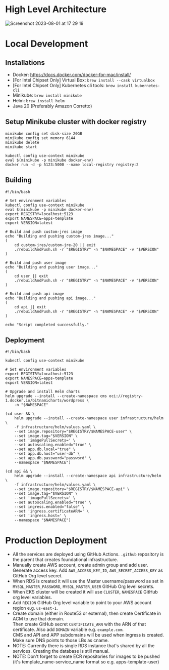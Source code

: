 
# High Level Architecture

![Screenshot 2023-08-01 at 17 29 19](https://github.com/template-apps/.github/assets/12097639/98e531f1-f14a-4583-87a2-fdeb755fc1f1)

# Local Development

## Installations
* Docker: https://docs.docker.com/docker-for-mac/install/
* [For Intel Chipset Only] Virtual Box: `brew install --cask virtualbox`
* [For Intel Chipset Only] Kubernetes cli tools: `brew install kubernetes-cli`
* Minikube: `brew install minikube`
* Helm: `brew install helm`
* Java 20 (Preferably Amazon Corretto)

## Setup Minikube cluster with docker registry
```
minikube config set disk-size 20GB
minikube config set memory 6144
minikube delete
minikube start

kubectl config use-context minikube
eval $(minikube -p minikube docker-env)
docker run -d -p 5123:5000 --name local-registry registry:2
```

## Building
```
#!/bin/bash

# Set environment variables
kubectl config use-context minikube
eval $(minikube -p minikube docker-env)
export REGISTRY=localhost:5123
export NAMESPACE=apps-template
export VERSION=latest

# Build and push custom-jres image
echo "Building and pushing custom-jres image..."
(
    cd custom-jres/custom-jre-20 || exit
    ./rebuildAndPush.sh -r "$REGISTRY" -n "$NAMESPACE" -v "$VERSION"
)

# Build and push user image
echo "Building and pushing user image..."
(
    cd user || exit
    ./rebuildAndPush.sh -r "$REGISTRY" -n "$NAMESPACE" -v "$VERSION"
)

# Build and push api image
echo "Building and pushing api image..."
(
    cd api || exit
    ./rebuildAndPush.sh -r "$REGISTRY" -n "$NAMESPACE" -v "$VERSION"
)

echo "Script completed successfully."
```

## Deployment
```
#!/bin/bash

kubectl config use-context minikube

# Set environment variables
export REGISTRY=localhost:5123
export NAMESPACE=apps-template
export VERSION=latest

# Upgrade and install Helm charts
helm upgrade --install --create-namespace cms oci://registry-1.docker.io/bitnamicharts/wordpress \
    -n "$NAMESPACE"

(cd user && \
    helm upgrade --install --create-namespace user infrastructure/helm \
    -f infrastructure/helm/values.yaml \
    --set image.repository="$REGISTRY/$NAMESPACE-user" \
    --set image.tag="$VERSION" \
    --set 'imagePullSecrets=' \
    --set autoscaling.enabled="true" \
    --set app.db.local="true" \
    --set app.db.host="user-db" \
    --set app.db.password="password" \
    --namespace "$NAMESPACE")

(cd api && \
    helm upgrade --install --create-namespace api infrastructure/helm \
    -f infrastructure/helm/values.yaml \
    --set image.repository="$REGISTRY/$NAMESPACE-api" \
    --set image.tag="$VERSION" \
    --set 'imagePullSecrets=' \
    --set autoscaling.enabled="true" \
    --set ingress.enabled="false" \
    --set 'ingress.certificateARN=' \
    --set 'ingress.host=' \
    --namespace "$NAMESPACE")
```

# Production Deployment
* All the services are deployed using GitHub Actions. `.github` repository is the parent that creates foundational infrastructure.
* Manually create AWS account, create admin group and add user. Generate access key. Add `AWS_ACCESS_KEY_ID`, `AWS_SECRET_ACCESS_KEY` as GitHub Org level secret.
* When RDS is created it will use the Master username/password as set in `MYSQL_MASTER_PASSWORD`, `MYSQL_MASTER_USER` GitHub Org level secrets.   
* When EKS cluster will be created it will use `CLUSTER`, `NAMESPACE` GitHub org level variables.
* Add `REGION` GitHub Org level variable to point to your AWS account region e.g. `us-east-1`.
* Create domain (either in Route53 or external), then create Certificate in ACM to use that domain.   
  Then create GitHub secret `CERTIFICATE_ARN` with the ARN of that certificate. Also add `DOMAIN` variable e.g. `example.com`.  
  CMS and API and APP subdomains will be used when ingress is created. Make sure DNS points to those LBs as cname.
* NOTE: Currently there is single RDS instance that's shared by all the services. Creating the database is still manual.
* NOTE: Don't forget to create ECR repositories for images to be pushed (it's template_name-service_name format so e.g. apps-template-user)
